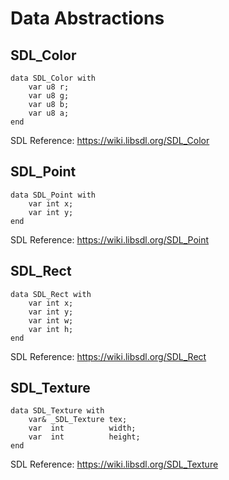 Data Abstractions
=================

SDL_Color
---------

```ceu
data SDL_Color with
    var u8 r;
    var u8 g;
    var u8 b;
    var u8 a;
end
```

SDL Reference: <https://wiki.libsdl.org/SDL_Color>

SDL_Point
---------

```ceu
data SDL_Point with
    var int x;
    var int y;
end
```

SDL Reference: <https://wiki.libsdl.org/SDL_Point>

SDL_Rect
--------

```ceu
data SDL_Rect with
    var int x;
    var int y;
    var int w;
    var int h;
end
```

SDL Reference: <https://wiki.libsdl.org/SDL_Rect>

SDL_Texture
-----------

```ceu
data SDL_Texture with
    var& _SDL_Texture tex;
    var  int          width;
    var  int          height;
end
```

SDL Reference: <https://wiki.libsdl.org/SDL_Texture>

